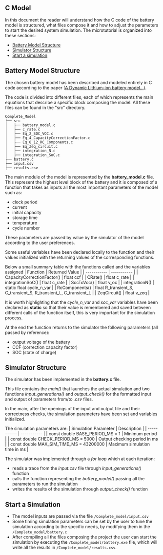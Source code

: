 ## C Model 
In this document the reader will understand how the C code of the battery model is structured, what files compose it and how to adjust the parameters to start the desired system simulation.
The microtutorial is organized into these sections:
- [Battery Model Structure](#battery-model-structure)
- [Simulator Structure](#simulator-structure)
- [Start a simulation](#start-a-simulation)

## Battery Model Structure
The chosen battery model has been described and modeled entirely in C code according to the paper ([A Dynamic Lithium-ion battery model...](../Papers/A_dynamic_lithium-ion_battery_model_considering_the_effects_of_temperature_and_capacity_fading.pdf)).

The code is divided into different files, each of which represents the main equations that describe a specific block composing the model. All these files can be found in the "src" directory.
```
Complete_Model
├── src
│   ├── battery_model.c
│   ├── c_rate.c
│   ├── Eq_2_SOC_VOC.c
│   ├── Eq_4_CapacityCorrectionFactor.c
│   ├── Eq_8_12_RC_Components.c
│   ├── Eq_Zeq_circuit.c
│   ├── integration_N.c
│   ├── integration_SoC.c
├── battery.c
├── input.csv
├── results.csv
```

The main module of the model is represented by the **battery_model.c**  file. This represent the highest level block of the battery and it is composed of a function that takes as inputs all the most important parameters of the model such as: 
- clock period
- current
- initial capacity
- storage time
- temperature
- cycle number

These parameters are passed by value by the simulator of the model according to the user preferences.

Some useful variables have been declared locally to the function and their values initialized with the returning values of the corresponding functions.

Below a small summary table with the functions called and the variables assigned 
| Function | Returned Value |
| ----------- | ----------- |
| CapacityCorrectionFactor() | float ccf |
| CRate() | float c_rate | 
| integrationSoC() | float c_rate |
| SocToVoc() | float v_oc |
| integrationN() | static float cycle_n_var |
| RcComponents() | float R_transient_S, C_transient_S, R_transient_L, C_transient_L |
| ZeqCircuit() | float v_zeq |

It is worth highlighting that the *cycle_n_var* and *soc_var* variables have been declared as **static** so that their value is remembered and saved between different calls of the function itself, this is very important for the simulation process.

At the end the function returns to the simulator the following parameters (all passed by reference): 
- output voltage of the battery
- CCF (correction capacity factor)
- SOC (state of charge)

## Simulator Structure
The simulator has been implemented in the **battery.c** file. 

This file contains the *main()* that launches the actual simulation and two functions *input_generations()* and *output_check()* for the formatted input and output of parameters from/to *.csv* files.

In the main, after the openings of the input and output file and their correctness checks, the simulation parameters have been set and variables initialized.

The simulation parameters are:
| Simulation Parameter | Description |
| ----------- | ----------- |
| const double BASE_PERIOD_MS = 1 |  Minimum period |
| const double CHECK_PERIOD_MS = 5000 | Output checking period in ms | 
| const double MAX_SIM_TIME_MS = 43200000 | Maximum simulation time in ms |

The simulator was implemented through a *for loop* which at each iteration: 
- reads a trace from the *input.csv* file through *input_generations()* function
- calls the function representing the *battery_model()*  passing all the parameters to run the simulation 
- writes the results of the simulation through *output_check()* function


## Start a Simulation 
- The model inputs are passed via the file `/Complete_model/input.csv`
- Some timing simulation parameters can be set by the user to tune the simulation according to the specific needs, by modifying them in the `/Complete_model/battery.c`
- After compiling all the files composing the project the user can start the simulation by executing the `/Complete_model/battery.exe` file, which will write all the results in `/Complete_model/results.csv`.


